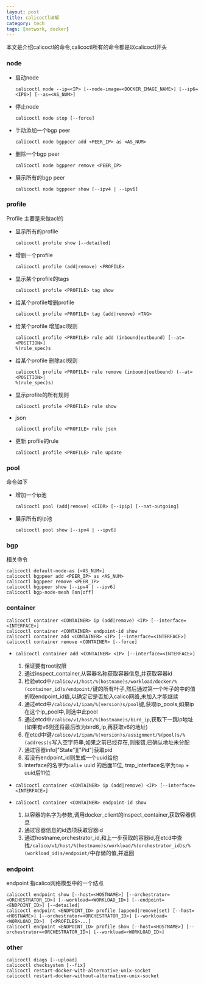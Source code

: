 ```yaml
---
layout: post
title: calicoctl详解
category: tech
tags: [network, docker]
---
```


本文是介绍calicoctl的命令,calicoctl所有的命令都是以calicoctl开头

### node

* 启动node

    ```
    calicoctl node --ip=<IP> [--node-image=<DOCKER_IMAGE_NAME>] [--ip6=<IP6>] [--as=<AS_NUM>]
    ```

* 停止node

    ```
    calicoctl node stop [--force]
    ```
 
* 手动添加一个bgp peer

    ```
    calicoctl node bgppeer add <PEER_IP> as <AS_NUM>
    ```
    
* 删除一个bgp peer

    ```
    calicoctl node bgppeer remove <PEER_IP>
    ```
   
* 展示所有的bgp peer

    ```
    calicoctl node bgppeer show [--ipv4 | --ipv6]
    ```

### profile

Profile 主要是来做acl的

* 显示所有的profile

    ```
    calicoctl profile show [--detailed]
    ```

* 增删一个profile
    
    ```
    calicoctl profile (add|remove) <PROFILE>
    ```
    
* 显示某个profile的tags

    ```
    calicoctl profile <PROFILE> tag show
    ```
    
* 给某个profile增删profile

    ```
    calicoctl profile <PROFILE> tag (add|remove) <TAG>
    ```
    
* 给某个profile 增加acl规则

    ```
    calicoctl profile <PROFILE> rule add (inbound|outbound) [--at=<POSITION>]
    %(rule_spec)s
    ```

* 给某个profile 删除acl规则

    ```
    calicoctl profile <PROFILE> rule remove (inbound|outbound) (--at=<POSITION>|
    %(rule_spec)s)
    ```

* 显示profile的所有规则

    ```
    calicoctl profile <PROFILE> rule show
    ```

* json 
    ```
    calicoctl profile <PROFILE> rule json
    ```
    
* 更新 profile的rule
    ```
    calicoctl profile <PROFILE> rule update
    ```

### pool

命令如下

* 增加一个ip池
   ```
   calicoctl pool (add|remove) <CIDR> [--ipip] [--nat-outgoing]
   ```
 
* 展示所有的ip池
   ```
   calicoctl pool show [--ipv4 | --ipv6]
   ```

### bgp

相关命令

```
calicoctl default-node-as [<AS_NUM>]
calicoctl bgppeer add <PEER_IP> as <AS_NUM>
calicoctl bgppeer remove <PEER_IP>
calicoctl bgppeer show [--ipv4 | --ipv6]
calicoctl bgp-node-mesh [on|off]
```

### container

```
calicoctl container <CONTAINER> ip (add|remove) <IP> [--interface=<INTERFACE>]
calicoctl container <CONTAINER> endpoint-id show
calicoctl container add <CONTAINER> <IP> [--interface=<INTERFACE>]
calicoctl container remove <CONTAINER> [--force]
```

* `calicoctl container add <CONTAINER> <IP> [--interface=<INTERFACE>]`
  1. 保证要有root权限
  2. 通过inspect_container,从容器名称获取容器信息,并获取容器id
  3. 检验etcd中`/calico/v1/host/%(hostname)s/workload/docker/%(container_id)s/endpoint/`键的所有叶子,然后通过第一个叶子的中的值的取endpoint_id值,以确定它是否加入calico网络,未加入才能继续
  4. 通过etcd中`/calico/v1/ipam/%(version)s/pool`键,获取ip_pools,如果ip在这个ip_pool中,则选中此pool
  5. 通过etcd中`/calico/v1/host/%(hostname)s/bird_ip`,获取下一跳ip地址(如果有v6则还将最后改为bird6_ip,再获取v6的地址)
  6. 在etcd中键`/calico/v1/ipam/%(version)s/assignment/%(pool)s/%(address)s`写入空字符串,如果之前已经存在,则报错,已确认地址未分配
  7. 通过容器info["State"]["Pid"]获取pid
  8. 若没有endpoint_id则生成一个uuid给他
  9. interface的名字为`cali`+ uuid 的后面11位, tmp_interface名字为`tmp` + uuid后11位

* `calicoctl container <CONTAINER> ip (add|remove) <IP> [--interface=<INTERFACE>]`

* `calicoctl container <CONTAINER> endpoint-id show`
  1. 以容器的名字为参数,调用docker\_client的inspect_container,获取容器信息
  2. 通过容器信息的id选项获取容器id
  3. 通过hostname,orchestrator_id,和上一步获取的容器id,在etcd中查找`/calico/v1/host/%(hostname)s/workload/%(orchestrator_id)s/%(workload_id)s/endpoint/`中存储的值,并返回

### endpoint
endpoint 指calico网络模型中的一个结点
```
calicoctl endpoint show [--host=<HOSTNAME>] [--orchestrator=<ORCHESTRATOR_ID>] [--workload=<WORKLOAD_ID>] [--endpoint=<ENDPOINT_ID>] [--detailed]
calicoctl endpoint <ENDPOINT_ID> profile (append|remove|set) [--host=<HOSTNAME>] [--orchestrator=<ORCHESTRATOR_ID>] [--workload=<WORKLOAD_ID>]  [<PROFILES>...]
calicoctl endpoint <ENDPOINT_ID> profile show [--host=<HOSTNAME>] [--orchestrator=<ORCHESTRATOR_ID>] [--workload=<WORKLOAD_ID>]
```

### other

```
calicoctl diags [--upload]
calicoctl checksystem [--fix]
calicoctl restart-docker-with-alternative-unix-socket
calicoctl restart-docker-without-alternative-unix-socket
```
